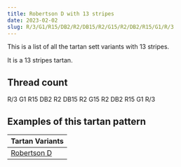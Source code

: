 ```yaml
---
title: Robertson D with 13 stripes
date: 2023-02-02
slug: R/3/G1/R15/DB2/R2/DB15/R2/G15/R2/DB2/R15/G1/R/3
---
```

This is a list of all the tartan sett variants with 13 stripes.

It is a 13 stripes tartan.


## Thread count
R/3 G1 R15 DB2 R2 DB15 R2 G15 R2 DB2 R15 G1 R/3

## Examples of this tartan pattern

| Tartan Variants |
|---------------|
| [Robertson D](/variants/r/3/g1/r15/db2/r2/db15/r2/g15/r2/db2/r15/g1/r/3-db00004c-g004c00-rc80000)||
